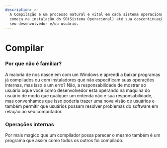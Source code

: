 ```yaml
---
description: >-
  A Compilação é um processo natural e vital em cada sistema operacional que
  começa na instalação do SO(Sistema Operacional) até sua descontinuação pelo
  seu desenvolvedor e/ou usuário.
---
```


# Compilar

### Por que não é familiar?

   A maioria de nos nasce em com um Windows e aprendi a baixar programas já compilados ou com instaladores que não especificam suas operações internas, mas isso é um erro? Não, a responsabilidade de mostrar ao usuário oque você como desenvolvedor esta operando na maquina do usuário  de modo que qualquer um entenda não e sua responsabilidade, mas convenhamos que isso poderia trazer uma nova visão  de usuários e também permitir que usuários possam resolver problemas do software em relação ao seu computador.



### Operações internas

Por mais magico que um compilador possa parecer o mesmo também é um programa que assim como todos os outros foi compilado.

